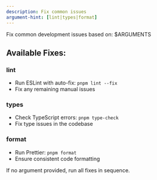```yaml
---
description: Fix common issues
argument-hint: [lint|types|format]
---
```


Fix common development issues based on: $ARGUMENTS

## Available Fixes:

### lint
- Run ESLint with auto-fix: `pnpm lint --fix`
- Fix any remaining manual issues

### types
- Check TypeScript errors: `pnpm type-check`
- Fix type issues in the codebase

### format
- Run Prettier: `pnpm format`
- Ensure consistent code formatting

If no argument provided, run all fixes in sequence.